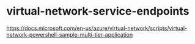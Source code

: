 # virtual-network-service-endpoints

https://docs.microsoft.com/en-us/azure/virtual-network/scripts/virtual-network-powershell-sample-multi-tier-application